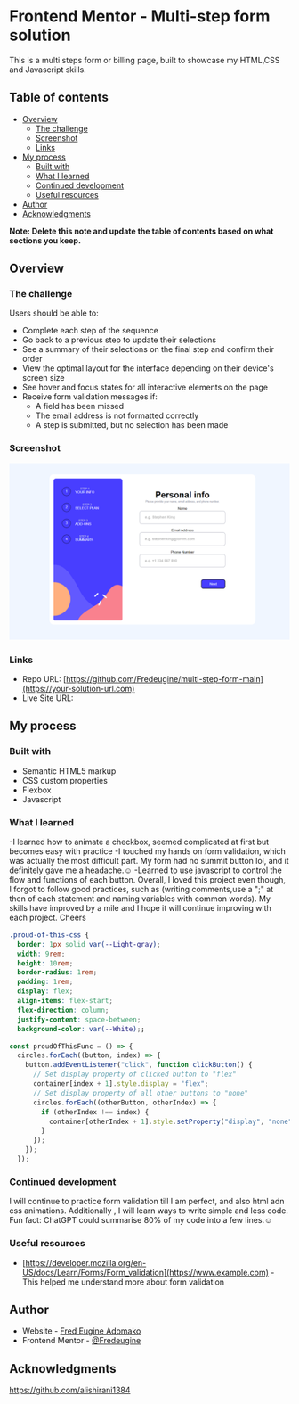 # Frontend Mentor - Multi-step form solution

This is a multi steps form or billing page, built to showcase my HTML,CSS and Javascript skills.

## Table of contents

- [Overview](#overview)
  - [The challenge](#the-challenge)
  - [Screenshot](#screenshot)
  - [Links](#links)
- [My process](#my-process)
  - [Built with](#built-with)
  - [What I learned](#what-i-learned)
  - [Continued development](#continued-development)
  - [Useful resources](#useful-resources)
- [Author](#author)
- [Acknowledgments](#acknowledgments)

**Note: Delete this note and update the table of contents based on what sections you keep.**

## Overview

### The challenge

Users should be able to:

- Complete each step of the sequence
- Go back to a previous step to update their selections
- See a summary of their selections on the final step and confirm their order
- View the optimal layout for the interface depending on their device's screen size
- See hover and focus states for all interactive elements on the page
- Receive form validation messages if:
  - A field has been missed
  - The email address is not formatted correctly
  - A step is submitted, but no selection has been made

### Screenshot

![img_2.png](img_2.png)


### Links

- Repo URL: [https://github.com/Fredeugine/multi-step-form-main](https://your-solution-url.com)
- Live Site URL: [](https://your-live-site-url.com)

## My process

### Built with

- Semantic HTML5 markup
- CSS custom properties
- Flexbox
- Javascript

### What I learned
-I learned how to animate a checkbox, seemed complicated at first but becomes easy with practice
-I touched my hands on form validation, which was actually the most difficult part. My form had no summit button lol,
and it definitely gave me a headache.☺
-Learned to use javascript to control the flow and functions of each button. 
Overall, I loved this project even though, I forgot to follow good practices, such as (writing comments,use a ";" at then of each statement and naming variables with common words).
My skills have improved by a mile and I hope it will continue improving with each project. Cheers


```css
.proud-of-this-css {
  border: 1px solid var(--Light-gray);
  width: 9rem;
  height: 10rem;
  border-radius: 1rem;
  padding: 1rem;
  display: flex;
  align-items: flex-start;
  flex-direction: column;
  justify-content: space-between;
  background-color: var(--White);;
```
```js
const proudOfThisFunc = () => {
  circles.forEach((button, index) => {
    button.addEventListener("click", function clickButton() {
      // Set display property of clicked button to "flex"
      container[index + 1].style.display = "flex";
      // Set display property of all other buttons to "none"
      circles.forEach((otherButton, otherIndex) => {
        if (otherIndex !== index) {
          container[otherIndex + 1].style.setProperty("display", "none");
        }
      });
    });
  });
```


### Continued development

I will continue to practice form validation till I am perfect, and also
html adn css animations. Additionally , I will learn ways to write simple and less code. Fun fact: ChatGPT could summarise 80% of my code into a few lines.☺

### Useful resources

- [https://developer.mozilla.org/en-US/docs/Learn/Forms/Form_validation](https://www.example.com) - This helped me understand more about form validation

## Author

- Website - [Fred Eugine Adomako](https://www.your-site.com)
- Frontend Mentor - [@Fredeugine](https://www.frontendmentor.io/profile/yourusername)

## Acknowledgments
https://github.com/alishirani1384